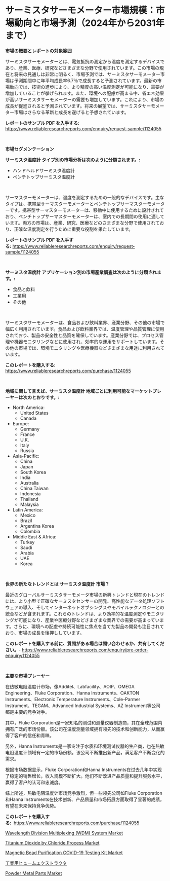 <p><h1>サーミスタサーモメーター市場規模：市場動向と市場予測（2024年から2031年まで）</h1></p><p><strong>市場の概要とレポートの対象範囲</strong></p>
<p><p>サーミスタサーモメーターとは、電気抵抗の測定から温度を測定するデバイスであり、産業、医療、研究などさまざまな分野で使用されています。この市場の現在と将来の見通しは非常に明るく、市場予測では、サーミスタサーモメーター市場は予測期間中に年平均成長率6.7％で成長すると予測されています。最新の市場動向では、技術の進歩により、より精度の高い温度測定が可能になり、需要が増加していることが挙げられます。また、環境への配慮が高まる中、省エネ効果が高いサーミスタサーモメーターの需要も増加しています。これにより、市場の成長が促進されると予測されています。将来の展望では、サーミスタサーモメーター市場はさらなる革新と成長を遂げると予想されています。</p></p>
<p><strong>レポートのサンプル PDF を入手する:</strong> <a href="https://www.reliableresearchreports.com/enquiry/request-sample/1124055">https://www.reliableresearchreports.com/enquiry/request-sample/1124055</a></p>
<p>&nbsp;</p>
<p><strong>市場セグメンテーション</strong></p>
<p><strong>サーミスタ温度計 タイプ別の市場分析は次のように分類されます。:</strong></p>
<p><ul><li>ハンドヘルドサーミスタ温度計</li><li>ベンチトップサーミスタ温度計</li></ul></p>
<p>&nbsp;</p>
<p><p>サーマスターモメーターは、温度を測定するための一般的なデバイスです。主なタイプは、携帯型サーマスターモメーターとベンチトップサーマスターモメーターです。携帯型サーマスターモメーターは、移動中に使用するために設計されており、ベンチトップサーマスターモメーターは、室内での長期間の使用に適しています。両方の市場は、産業、研究、医療などのさまざまな分野で使用されており、正確な温度測定を行うために重要な役割を果たしています。</p></p>
<p><strong>レポートのサンプル PDF を入手する:</strong>&nbsp;<a href="https://www.reliableresearchreports.com/enquiry/request-sample/1124055">https://www.reliableresearchreports.com/enquiry/request-sample/1124055</a></p>
<p>&nbsp;</p>
<p><strong> サーミスタ温度計 アプリケーション別の市場産業調査は次のように分類されます。:</strong></p>
<p><ul><li>食品と飲料</li><li>工業用</li><li>その他</li></ul></p>
<p>&nbsp;</p>
<p><p>サーミスタサーモメーターは、食品および飲料業界、産業分野、その他の市場で幅広く利用されています。食品および飲料業界では、温度管理や品質管理に使用されており、製品の安全性と品質を確保しています。産業分野では、プロセス管理や機器モニタリングなどに使用され、効率的な運用をサポートしています。その他の市場では、環境モニタリングや医療機器などさまざまな用途に利用されています。</p></p>
<p><strong>このレポートを購入する:</strong>&nbsp; <a href="https://www.reliableresearchreports.com/purchase/1124055">https://www.reliableresearchreports.com/purchase/1124055</a></p>
<p>&nbsp;</p>
<p><strong>地域に関して言えば、サーミスタ温度計 地域ごとに利用可能なマーケットプレーヤーは次のとおりです。:</strong></p>
<p><ul>
    <li>
        North America:
        <ul>
            <li>United States</li>
            <li>Canada</li>
        </ul>
    </li>
    <li>
        Europe:
        <ul>
            <li>Germany</li>
            <li>France</li>
            <li>U.K.</li>
            <li>Italy</li>
            <li>Russia</li>
        </ul>
    </li>
    <li>
        Asia-Pacific:
        <ul>
            <li>China</li>
            <li>Japan</li>
            <li>South Korea</li>
            <li>India</li>
            <li>Australia</li>
            <li>China Taiwan</li>
            <li>Indonesia</li>
            <li>Thailand</li>
            <li>Malaysia</li>
        </ul>
    </li>
    <li>
        Latin America:
        <ul>
            <li>Mexico</li>
            <li>Brazil</li>
            <li>Argentina Korea</li>
            <li>Colombia</li>
        </ul>
    </li>
    <li>
        Middle East & Africa:
        <ul>
            <li>Turkey</li>
            <li>Saudi</li>
            <li>Arabia</li>
            <li>UAE</li>
            <li>Korea</li>
        </ul>
    </li>
    </ul></p>
<p>&nbsp;</p>
<p><strong>世界の新たなトレンドとは サーミスタ温度計 市場？</strong></p>
<p><p>最近のグローバルサーミスタサーモメータ市場の新興トレンドと現在のトレンドには、より小型で正確なサーミスタセンサーの開発、高性能なデータ処理ソフトウェアの導入、そしてインターネットオブシングスやモバイルテクノロジーとの統合などが含まれます。これらのトレンドは、より効率的な温度測定やモニタリングが可能になり、産業や医療分野などさまざまな業界での需要が高まっています。さらに、環境への配慮や持続可能性に焦点を当てた製品の開発も注目されており、市場の成長を後押ししています。</p></p>
<p><strong>このレポートを購入する前に、質問がある場合は問い合わせるか、共有してください。</strong>- <a href="https://www.reliableresearchreports.com/enquiry/pre-order-enquiry/1124055">https://www.reliableresearchreports.com/enquiry/pre-order-enquiry/1124055</a></p>
<p>&nbsp;</p>
<p><strong>主要な市場プレーヤー</strong></p>
<p><p>在热敏电阻温度计市场，像Additel、Labfacility、AOIP、OMEGA Engineering、Fluke Corporation、Hanna Instruments、OAKTON Instruments、Electronic Temperature Instruments、Cole-Parmer Instrument、TEGAM、Advanced Industrial Systems、AZ Instrument等公司都是主要的竞争对手。</p><p>其中，Fluke Corporation是一家知名的测试和测量仪器制造商，其在全球范围内拥有广泛的市场份额。该公司在温度测量领域拥有领先的技术和创新能力，从而赢得了客户的信任和青睐。</p><p>另外，Hanna Instruments是一家专注于水质和环境测试仪器的生产商，也在热敏电阻温度计领域有一定的市场份额。该公司不断推出新产品，满足客户不断变化的需求。</p><p>根据市场数据显示，Fluke Corporation和Hanna Instruments在过去几年中实现了稳定的销售增长，收入规模不断扩大。他们不断改进产品质量和提升服务水平，赢得了客户的认可和忠诚度。</p><p>综上所述，热敏电阻温度计市场竞争激烈，但一些领先公司如Fluke Corporation和Hanna Instruments在技术创新、产品质量和市场拓展方面取得了显著的成绩，有望在未来保持竞争优势。</p></p>
<p><strong>このレポートを購入する:</strong>&nbsp;&nbsp;<a href="https://www.reliableresearchreports.com/purchase/1124055">https://www.reliableresearchreports.com/purchase/1124055</a></p>
<p><p><a href="https://gamy-alyssum-396.notion.site/Global-Wavelength-Division-Multiplexing-WDM-System-Market-Size-and-Market-Trends-Insights-and-Pro-369f77d1beae4680894020f62b9f934c">Wavelength Division Multiplexing (WDM) System Market</a></p><p><a href="https://issuu.com/reportprime-2/docs/titanium-dioxide-by-chloride-process-market-size-2">Titanium Dioxide by Chloride Process Market</a></p><p><a href="https://view.publitas.com/reportprime-1/magnetic-bead-purification-covid-19-testing-kit-market-research-report-forecasted-for-period-from-2023-2030-by-market-type-market-application-and-region/">Magnetic Bead Purification COVID-19 Testing Kit Market</a></p><p><a href="https://github.com/zekaoe592392/Market-Research-Report-List-1/blob/main/1306156189891.md">工業用ヒュームエクストラクタ</a></p><p><a href="https://github.com/Krish2023na/Market-Research-Report-List-3/blob/main/powder-metal-parts-market.md">Powder Metal Parts Market</a></p></p>